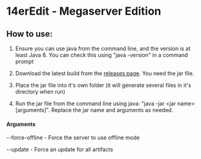 # 14erEdit - Megaserver Edition

## How to use:

1. Ensure you can use java from the command line, and the version is at least Java 8. You can check this using "java -version" in a command prompt

2. Download the latest build from the [releases page](https://github.com/14ercooper/14erEdit/releases). You need the jar file.

3. Place the jar file into it's own folder (it will generate several files in it's directory when run)

4. Run the jar file from the command line using java: "java -jar \<jar name\> [arguments]". Replace the jar name and arguments as needed.

#### Arguments

--force-offline - Force the server to use offline mode

--update - Force an update for all artifacts